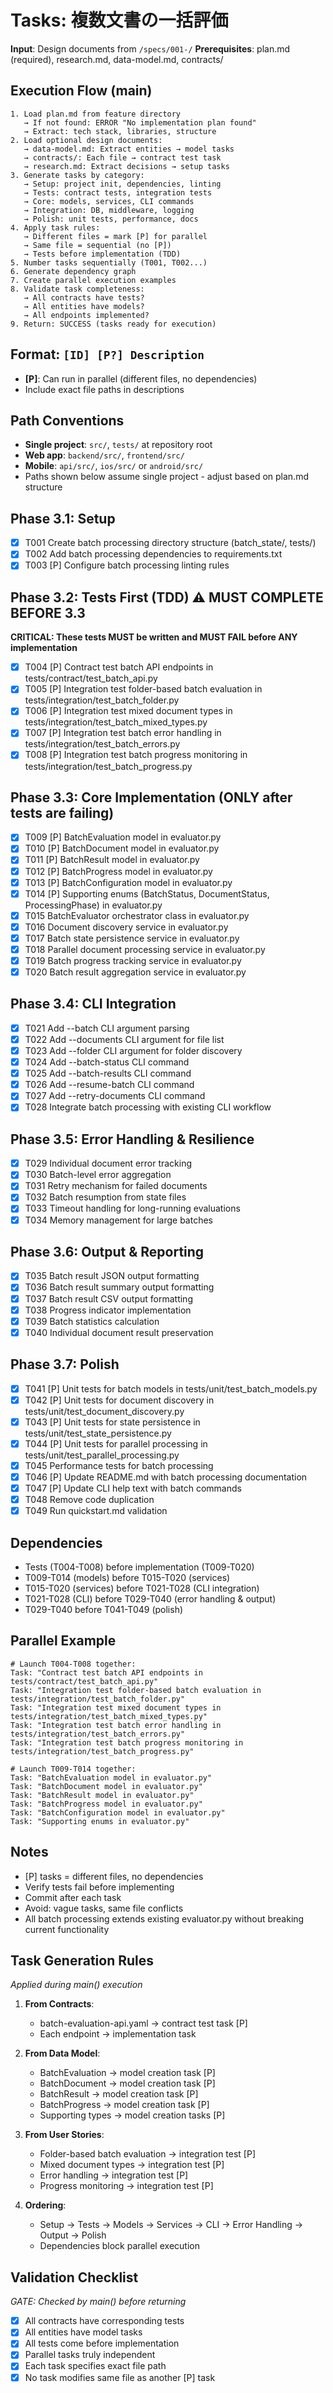 # Tasks: 複数文書の一括評価

**Input**: Design documents from `/specs/001-/`
**Prerequisites**: plan.md (required), research.md, data-model.md, contracts/

## Execution Flow (main)

```
1. Load plan.md from feature directory
   → If not found: ERROR "No implementation plan found"
   → Extract: tech stack, libraries, structure
2. Load optional design documents:
   → data-model.md: Extract entities → model tasks
   → contracts/: Each file → contract test task
   → research.md: Extract decisions → setup tasks
3. Generate tasks by category:
   → Setup: project init, dependencies, linting
   → Tests: contract tests, integration tests
   → Core: models, services, CLI commands
   → Integration: DB, middleware, logging
   → Polish: unit tests, performance, docs
4. Apply task rules:
   → Different files = mark [P] for parallel
   → Same file = sequential (no [P])
   → Tests before implementation (TDD)
5. Number tasks sequentially (T001, T002...)
6. Generate dependency graph
7. Create parallel execution examples
8. Validate task completeness:
   → All contracts have tests?
   → All entities have models?
   → All endpoints implemented?
9. Return: SUCCESS (tasks ready for execution)
```

## Format: `[ID] [P?] Description`

- **[P]**: Can run in parallel (different files, no dependencies)
- Include exact file paths in descriptions

## Path Conventions

- **Single project**: `src/`, `tests/` at repository root
- **Web app**: `backend/src/`, `frontend/src/`
- **Mobile**: `api/src/`, `ios/src/` or `android/src/`
- Paths shown below assume single project - adjust based on plan.md structure

## Phase 3.1: Setup

- [x] T001 Create batch processing directory structure (batch_state/, tests/)
- [x] T002 Add batch processing dependencies to requirements.txt
- [x] T003 [P] Configure batch processing linting rules

## Phase 3.2: Tests First (TDD) ⚠️ MUST COMPLETE BEFORE 3.3

**CRITICAL: These tests MUST be written and MUST FAIL before ANY implementation**

- [x] T004 [P] Contract test batch API endpoints in tests/contract/test_batch_api.py
- [x] T005 [P] Integration test folder-based batch evaluation in tests/integration/test_batch_folder.py
- [x] T006 [P] Integration test mixed document types in tests/integration/test_batch_mixed_types.py
- [x] T007 [P] Integration test batch error handling in tests/integration/test_batch_errors.py
- [x] T008 [P] Integration test batch progress monitoring in tests/integration/test_batch_progress.py

## Phase 3.3: Core Implementation (ONLY after tests are failing)

- [x] T009 [P] BatchEvaluation model in evaluator.py
- [x] T010 [P] BatchDocument model in evaluator.py
- [x] T011 [P] BatchResult model in evaluator.py
- [x] T012 [P] BatchProgress model in evaluator.py
- [x] T013 [P] BatchConfiguration model in evaluator.py
- [x] T014 [P] Supporting enums (BatchStatus, DocumentStatus, ProcessingPhase) in evaluator.py
- [x] T015 BatchEvaluator orchestrator class in evaluator.py
- [x] T016 Document discovery service in evaluator.py
- [x] T017 Batch state persistence service in evaluator.py
- [x] T018 Parallel document processing service in evaluator.py
- [x] T019 Batch progress tracking service in evaluator.py
- [x] T020 Batch result aggregation service in evaluator.py

## Phase 3.4: CLI Integration

- [x] T021 Add --batch CLI argument parsing
- [x] T022 Add --documents CLI argument for file list
- [x] T023 Add --folder CLI argument for folder discovery
- [x] T024 Add --batch-status CLI command
- [x] T025 Add --batch-results CLI command
- [x] T026 Add --resume-batch CLI command
- [x] T027 Add --retry-documents CLI command
- [x] T028 Integrate batch processing with existing CLI workflow

## Phase 3.5: Error Handling & Resilience

- [x] T029 Individual document error tracking
- [x] T030 Batch-level error aggregation
- [x] T031 Retry mechanism for failed documents
- [x] T032 Batch resumption from state files
- [x] T033 Timeout handling for long-running evaluations
- [x] T034 Memory management for large batches

## Phase 3.6: Output & Reporting

- [x] T035 Batch result JSON output formatting
- [x] T036 Batch result summary output formatting
- [x] T037 Batch result CSV output formatting
- [x] T038 Progress indicator implementation
- [x] T039 Batch statistics calculation
- [x] T040 Individual document result preservation

## Phase 3.7: Polish

- [x] T041 [P] Unit tests for batch models in tests/unit/test_batch_models.py
- [x] T042 [P] Unit tests for document discovery in tests/unit/test_document_discovery.py
- [x] T043 [P] Unit tests for state persistence in tests/unit/test_state_persistence.py
- [x] T044 [P] Unit tests for parallel processing in tests/unit/test_parallel_processing.py
- [x] T045 Performance tests for batch processing
- [x] T046 [P] Update README.md with batch processing documentation
- [x] T047 [P] Update CLI help text with batch commands
- [x] T048 Remove code duplication
- [x] T049 Run quickstart.md validation

## Dependencies

- Tests (T004-T008) before implementation (T009-T020)
- T009-T014 (models) before T015-T020 (services)
- T015-T020 (services) before T021-T028 (CLI integration)
- T021-T028 (CLI) before T029-T040 (error handling & output)
- T029-T040 before T041-T049 (polish)

## Parallel Example

```
# Launch T004-T008 together:
Task: "Contract test batch API endpoints in tests/contract/test_batch_api.py"
Task: "Integration test folder-based batch evaluation in tests/integration/test_batch_folder.py"
Task: "Integration test mixed document types in tests/integration/test_batch_mixed_types.py"
Task: "Integration test batch error handling in tests/integration/test_batch_errors.py"
Task: "Integration test batch progress monitoring in tests/integration/test_batch_progress.py"

# Launch T009-T014 together:
Task: "BatchEvaluation model in evaluator.py"
Task: "BatchDocument model in evaluator.py"
Task: "BatchResult model in evaluator.py"
Task: "BatchProgress model in evaluator.py"
Task: "BatchConfiguration model in evaluator.py"
Task: "Supporting enums in evaluator.py"
```

## Notes

- [P] tasks = different files, no dependencies
- Verify tests fail before implementing
- Commit after each task
- Avoid: vague tasks, same file conflicts
- All batch processing extends existing evaluator.py without breaking current functionality

## Task Generation Rules

_Applied during main() execution_

1. **From Contracts**:
   - batch-evaluation-api.yaml → contract test task [P]
   - Each endpoint → implementation task
2. **From Data Model**:
   - BatchEvaluation → model creation task [P]
   - BatchDocument → model creation task [P]
   - BatchResult → model creation task [P]
   - BatchProgress → model creation task [P]
   - Supporting types → model creation tasks [P]
3. **From User Stories**:

   - Folder-based batch evaluation → integration test [P]
   - Mixed document types → integration test [P]
   - Error handling → integration test [P]
   - Progress monitoring → integration test [P]

4. **Ordering**:
   - Setup → Tests → Models → Services → CLI → Error Handling → Output → Polish
   - Dependencies block parallel execution

## Validation Checklist

_GATE: Checked by main() before returning_

- [x] All contracts have corresponding tests
- [x] All entities have model tasks
- [x] All tests come before implementation
- [x] Parallel tasks truly independent
- [x] Each task specifies exact file path
- [x] No task modifies same file as another [P] task
